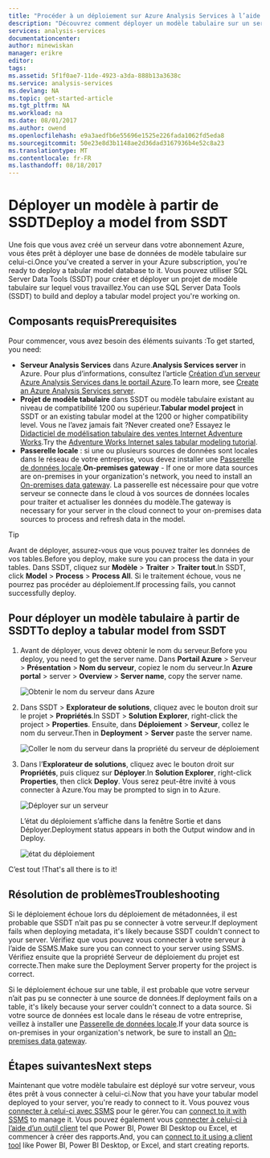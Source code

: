 ```yaml
---
title: "Procéder à un déploiement sur Azure Analysis Services à l’aide de SSDT | Microsoft Docs"
description: "Découvrez comment déployer un modèle tabulaire sur un serveur Azure Analysis Services à l’aide de SSDT."
services: analysis-services
documentationcenter: 
author: minewiskan
manager: erikre
editor: 
tags: 
ms.assetid: 5f1f0ae7-11de-4923-a3da-888b13a3638c
ms.service: analysis-services
ms.devlang: NA
ms.topic: get-started-article
ms.tgt_pltfrm: NA
ms.workload: na
ms.date: 08/01/2017
ms.author: owend
ms.openlocfilehash: e9a3aedfb6e55696e1525e226fada1062fd5eda8
ms.sourcegitcommit: 50e23e8d3b1148ae2d36dad3167936b4e52c8a23
ms.translationtype: MT
ms.contentlocale: fr-FR
ms.lasthandoff: 08/18/2017
---
```

# <a name="deploy-a-model-from-ssdt"></a><span data-ttu-id="67ace-103">Déployer un modèle à partir de SSDT</span><span class="sxs-lookup"><span data-stu-id="67ace-103">Deploy a model from SSDT</span></span>
<span data-ttu-id="67ace-104">Une fois que vous avez créé un serveur dans votre abonnement Azure, vous êtes prêt à déployer une base de données de modèle tabulaire sur celui-ci.</span><span class="sxs-lookup"><span data-stu-id="67ace-104">Once you've created a server in your Azure subscription, you're ready to deploy a tabular model database to it.</span></span> <span data-ttu-id="67ace-105">Vous pouvez utiliser SQL Server Data Tools (SSDT) pour créer et déployer un projet de modèle tabulaire sur lequel vous travaillez.</span><span class="sxs-lookup"><span data-stu-id="67ace-105">You can use SQL Server Data Tools (SSDT) to build and deploy a tabular model project you're working on.</span></span> 

## <a name="prerequisites"></a><span data-ttu-id="67ace-106">Composants requis</span><span class="sxs-lookup"><span data-stu-id="67ace-106">Prerequisites</span></span>
<span data-ttu-id="67ace-107">Pour commencer, vous avez besoin des éléments suivants :</span><span class="sxs-lookup"><span data-stu-id="67ace-107">To get started, you need:</span></span>

* <span data-ttu-id="67ace-108">**Serveur Analysis Services** dans Azure.</span><span class="sxs-lookup"><span data-stu-id="67ace-108">**Analysis Services server** in Azure.</span></span> <span data-ttu-id="67ace-109">Pour plus d’informations, consultez l’article [Création d’un serveur Azure Analysis Services dans le portail Azure](analysis-services-create-server.md).</span><span class="sxs-lookup"><span data-stu-id="67ace-109">To learn more, see [Create an Azure Analysis Services server](analysis-services-create-server.md).</span></span>
* <span data-ttu-id="67ace-110">**Projet de modèle tabulaire** dans SSDT ou modèle tabulaire existant au niveau de compatibilité 1200 ou supérieur.</span><span class="sxs-lookup"><span data-stu-id="67ace-110">**Tabular model project** in SSDT or an existing tabular model at the 1200 or higher compatibility level.</span></span> <span data-ttu-id="67ace-111">Vous ne l’avez jamais fait ?</span><span class="sxs-lookup"><span data-stu-id="67ace-111">Never created one?</span></span> <span data-ttu-id="67ace-112">Essayez le [Didacticiel de modélisation tabulaire des ventes Internet Adventure Works](https://msdn.microsoft.com/library/hh231691.aspx).</span><span class="sxs-lookup"><span data-stu-id="67ace-112">Try the [Adventure Works Internet sales tabular modeling tutorial](https://msdn.microsoft.com/library/hh231691.aspx).</span></span>
* <span data-ttu-id="67ace-113">**Passerelle locale** : si une ou plusieurs sources de données sont locales dans le réseau de votre entreprise, vous devez installer une [Passerelle de données locale](analysis-services-gateway.md).</span><span class="sxs-lookup"><span data-stu-id="67ace-113">**On-premises gateway** - If one or more data sources are on-premises in your organization's network, you need to install an [On-premises data gateway](analysis-services-gateway.md).</span></span> <span data-ttu-id="67ace-114">La passerelle est nécessaire pour que votre serveur se connecte dans le cloud à vos sources de données locales pour traiter et actualiser les données du modèle.</span><span class="sxs-lookup"><span data-stu-id="67ace-114">The gateway is necessary for your server in the cloud connect to your on-premises data sources to process and refresh data in the model.</span></span>

> [!TIP]
> <span data-ttu-id="67ace-115">Avant de déployer, assurez-vous que vous pouvez traiter les données de vos tables.</span><span class="sxs-lookup"><span data-stu-id="67ace-115">Before you deploy, make sure you can process the data in your tables.</span></span> <span data-ttu-id="67ace-116">Dans SSDT, cliquez sur **Modèle** > **Traiter** > **Traiter tout**.</span><span class="sxs-lookup"><span data-stu-id="67ace-116">In SSDT, click **Model** > **Process** > **Process All**.</span></span> <span data-ttu-id="67ace-117">Si le traitement échoue, vous ne pourrez pas procéder au déploiement.</span><span class="sxs-lookup"><span data-stu-id="67ace-117">If processing fails, you cannot successfully deploy.</span></span>
> 
> 

## <a name="to-deploy-a-tabular-model-from-ssdt"></a><span data-ttu-id="67ace-118">Pour déployer un modèle tabulaire à partir de SSDT</span><span class="sxs-lookup"><span data-stu-id="67ace-118">To deploy a tabular model from SSDT</span></span>

1. <span data-ttu-id="67ace-119">Avant de déployer, vous devez obtenir le nom du serveur.</span><span class="sxs-lookup"><span data-stu-id="67ace-119">Before you deploy, you need to get the server name.</span></span> <span data-ttu-id="67ace-120">Dans **Portail Azure** > Serveur > **Présentation** > **Nom du serveur**, copiez le nom du serveur.</span><span class="sxs-lookup"><span data-stu-id="67ace-120">In **Azure portal** > server > **Overview** > **Server name**, copy the server name.</span></span>
   
    ![Obtenir le nom du serveur dans Azure](./media/analysis-services-deploy/aas-deploy-get-server-name.png)
2. <span data-ttu-id="67ace-122">Dans SSDT > **Explorateur de solutions**, cliquez avec le bouton droit sur le projet > **Propriétés**.</span><span class="sxs-lookup"><span data-stu-id="67ace-122">In SSDT > **Solution Explorer**, right-click the project > **Properties**.</span></span> <span data-ttu-id="67ace-123">Ensuite, dans **Déploiement** > **Serveur**, collez le nom du serveur.</span><span class="sxs-lookup"><span data-stu-id="67ace-123">Then in **Deployment** > **Server** paste the server name.</span></span>   
   
    ![Coller le nom du serveur dans la propriété du serveur de déploiement](./media/analysis-services-deploy/aas-deploy-deployment-server-property.png)
3. <span data-ttu-id="67ace-125">Dans l’**Explorateur de solutions**, cliquez avec le bouton droit sur **Propriétés**, puis cliquez sur **Déployer**.</span><span class="sxs-lookup"><span data-stu-id="67ace-125">In **Solution Explorer**, right-click **Properties**, then click **Deploy**.</span></span> <span data-ttu-id="67ace-126">Vous serez peut-être invité à vous connecter à Azure.</span><span class="sxs-lookup"><span data-stu-id="67ace-126">You may be prompted to sign in to Azure.</span></span>
   
    ![Déployer sur un serveur](./media/analysis-services-deploy/aas-deploy-deploy.png)
   
    <span data-ttu-id="67ace-128">L’état du déploiement s’affiche dans la fenêtre Sortie et dans Déployer.</span><span class="sxs-lookup"><span data-stu-id="67ace-128">Deployment status appears in both the Output window and in Deploy.</span></span>
   
    ![état du déploiement](./media/analysis-services-deploy/aas-deploy-status.png)

<span data-ttu-id="67ace-130">C’est tout !</span><span class="sxs-lookup"><span data-stu-id="67ace-130">That's all there is to it!</span></span>


## <a name="troubleshooting"></a><span data-ttu-id="67ace-131">Résolution de problèmes</span><span class="sxs-lookup"><span data-stu-id="67ace-131">Troubleshooting</span></span>
<span data-ttu-id="67ace-132">Si le déploiement échoue lors du déploiement de métadonnées, il est probable que SSDT n’ait pas pu se connecter à votre serveur.</span><span class="sxs-lookup"><span data-stu-id="67ace-132">If deployment fails when deploying metadata, it's likely because SSDT couldn't connect to your server.</span></span> <span data-ttu-id="67ace-133">Vérifiez que vous pouvez vous connecter à votre serveur à l’aide de SSMS.</span><span class="sxs-lookup"><span data-stu-id="67ace-133">Make sure you can connect to your server using SSMS.</span></span> <span data-ttu-id="67ace-134">Vérifiez ensuite que la propriété Serveur de déploiement du projet est correcte.</span><span class="sxs-lookup"><span data-stu-id="67ace-134">Then make sure the Deployment Server property for the project is correct.</span></span>

<span data-ttu-id="67ace-135">Si le déploiement échoue sur une table, il est probable que votre serveur n’ait pas pu se connecter à une source de données.</span><span class="sxs-lookup"><span data-stu-id="67ace-135">If deployment fails on a table, it's likely because your server couldn't connect to a data source.</span></span> <span data-ttu-id="67ace-136">Si votre source de données est locale dans le réseau de votre entreprise, veillez à installer une [Passerelle de données locale](analysis-services-gateway.md).</span><span class="sxs-lookup"><span data-stu-id="67ace-136">If your data source is on-premises in your organization's network, be sure to install an [On-premises data gateway](analysis-services-gateway.md).</span></span>

## <a name="next-steps"></a><span data-ttu-id="67ace-137">Étapes suivantes</span><span class="sxs-lookup"><span data-stu-id="67ace-137">Next steps</span></span>
<span data-ttu-id="67ace-138">Maintenant que votre modèle tabulaire est déployé sur votre serveur, vous êtes prêt à vous connecter à celui-ci.</span><span class="sxs-lookup"><span data-stu-id="67ace-138">Now that you have your tabular model deployed to your server, you're ready to connect to it.</span></span> <span data-ttu-id="67ace-139">Vous pouvez vous [connecter à celui-ci avec SSMS](analysis-services-manage.md) pour le gérer.</span><span class="sxs-lookup"><span data-stu-id="67ace-139">You can [connect to it with SSMS](analysis-services-manage.md) to manage it.</span></span> <span data-ttu-id="67ace-140">Vous pouvez également vous [connecter à celui-ci à l’aide d’un outil client](analysis-services-connect.md) tel que Power BI, Power BI Desktop ou Excel, et commencer à créer des rapports.</span><span class="sxs-lookup"><span data-stu-id="67ace-140">And, you can [connect to it using a client tool](analysis-services-connect.md) like Power BI, Power BI Desktop, or Excel, and start creating reports.</span></span>

